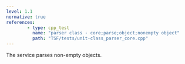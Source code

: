 ```yaml
---
level: 1.1
normative: true
references:
        - type: cpp_test
          name: "parser class - core;parse;object;nonempty object"
          path: "TSF/tests/unit-class_parser_core.cpp"
---
```


The service parses non-empty objects.